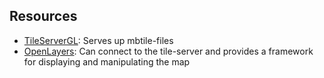 ## Resources

- [TileServerGL](https://github.com/maptiler/tileserver-gl#readme): Serves up mbtile-files
- [OpenLayers](https://openlayers.org/en/latest/examples/xyz.html): Can connect to the tile-server and provides a framework for displaying and manipulating the map
